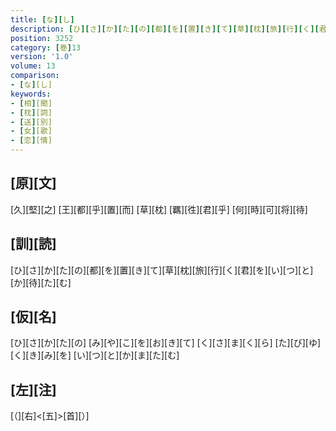 ```yaml
---
title: [な][し]
description: [ひ][さ][か][た][の][都][を][置][き][て][草][枕][旅][行][く][君][を][い][つ][と][か][待][た][む]
position: 3252
category: [巻]13
version: '1.0'
volume: 13
comparison:
- [な][し]
keywords:
- [相][聞]
- [枕][詞]
- [送][別]
- [女][歌]
- [恋][情]
---
```


## [原][文]

[久][堅][之] [王][都][乎][置][而] [草][枕] [羈][徃][君][乎] [何][時][可][将][待]

## [訓][読]

[ひ][さ][か][た][の][都][を][置][き][て][草][枕][旅][行][く][君][を][い][つ][と][か][待][た][む]

## [仮][名]

[ひ][さ][か][た][の] [み][や][こ][を][お][き][て] [く][さ][ま][く][ら] [た][び][ゆ][く][き][み][を] [い][つ][と][か][ま][た][む]

## [左][注]

[（][右]<[五]>[首][）]
